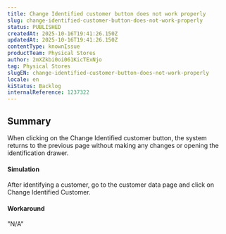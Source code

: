 ```yaml
---
title: Change Identified customer button does not work properly
slug: change-identified-customer-button-does-not-work-properly
status: PUBLISHED
createdAt: 2025-10-16T19:41:26.150Z
updatedAt: 2025-10-16T19:41:26.150Z
contentType: knownIssue
productTeam: Physical Stores
author: 2mXZkbi0oi061KicTExNjo
tag: Physical Stores
slugEN: change-identified-customer-button-does-not-work-properly
locale: en
kiStatus: Backlog
internalReference: 1237322
---
```


## Summary


When clicking on the Change Identified customer button, the system returns to the previous page without making any changes or opening the identification drawer.


#### Simulation


After identifying a customer, go to the customer data page and click on Change Identified Customer.


#### Workaround

"N/A"



